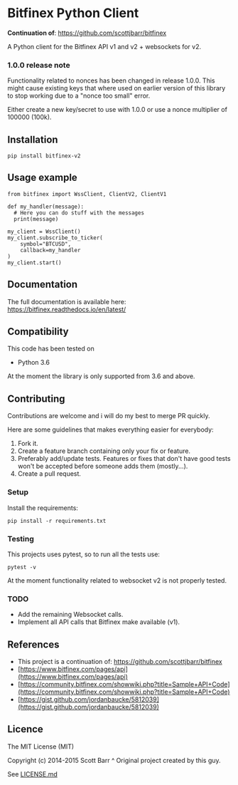 # Bitfinex Python Client

**Continuation of**: https://github.com/scottjbarr/bitfinex

A Python client for the Bitfinex API v1 and v2 + websockets for v2.

### 1.0.0 release note

Functionality related to nonces has been changed in release 1.0.0. This
might cause existing keys that where used on earlier version of this library
to stop working due to a "nonce too small" error.

Either create a new key/secret to use with 1.0.0 or use a nonce multiplier of
100000 (100k).

## Installation

    pip install bitfinex-v2

## Usage example


    from bitfinex import WssClient, ClientV2, ClientV1

    def my_handler(message):
      # Here you can do stuff with the messages
      print(message)

    my_client = WssClient()
    my_client.subscribe_to_ticker(
        symbol="BTCUSD",
        callback=my_handler
    )
    my_client.start()

## Documentation

The full documentation is available here:
https://bitfinex.readthedocs.io/en/latest/

## Compatibility

This code has been tested on

- Python 3.6

At the moment the library is only supported from 3.6 and above.


## Contributing

Contributions are welcome and i will do my best to merge PR quickly.

Here are some guidelines that makes everything easier for everybody:

1. Fork it.
1. Create a feature branch containing only your fix or feature.
1. Preferably add/update tests. Features or fixes that don't have good tests
   won't be accepted before someone adds them (mostly...).
1. Create a pull request.

### Setup

Install the requirements:

    pip install -r requirements.txt

### Testing

This projects uses pytest, so to run all the tests use:

    pytest -v

At the moment functionality related to websocket v2 is not properly tested.

### TODO

- Add the remaining Websocket calls.
- Implement all API calls that Bitfinex make available (v1).

## References

- This project is a continuation of: https://github.com/scottjbarr/bitfinex
- [https://www.bitfinex.com/pages/api](https://www.bitfinex.com/pages/api)
- [https://community.bitfinex.com/showwiki.php?title=Sample+API+Code](https://community.bitfinex.com/showwiki.php?title=Sample+API+Code)
- [https://gist.github.com/jordanbaucke/5812039](https://gist.github.com/jordanbaucke/5812039)

## Licence

The MIT License (MIT)

Copyright (c) 2014-2015 Scott Barr
^ Original project created by this guy.

See [LICENSE.md](LICENSE.md)
